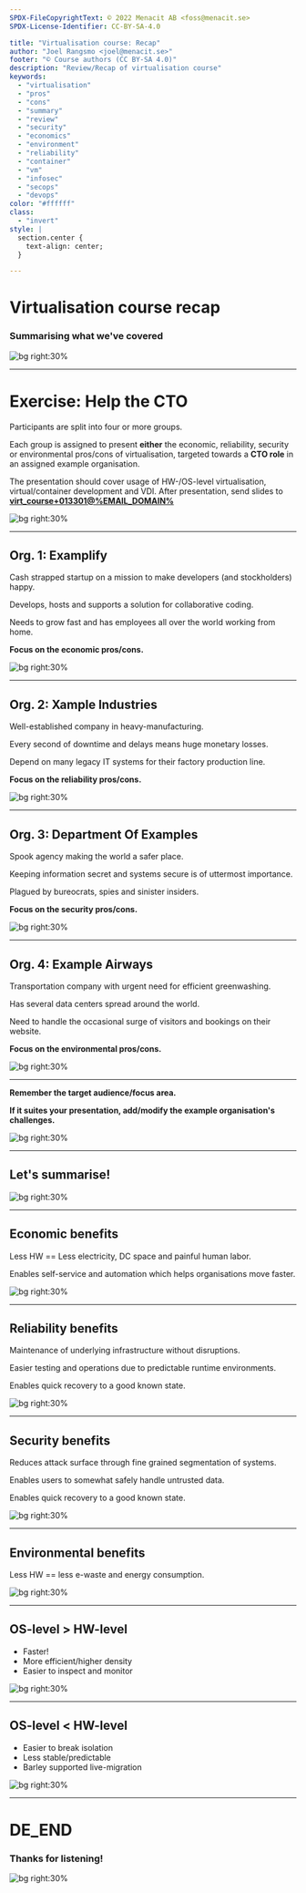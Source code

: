 ```yaml
---
SPDX-FileCopyrightText: © 2022 Menacit AB <foss@menacit.se>
SPDX-License-Identifier: CC-BY-SA-4.0

title: "Virtualisation course: Recap"
author: "Joel Rangsmo <joel@menacit.se>"
footer: "© Course authors (CC BY-SA 4.0)"
description: "Review/Recap of virtualisation course"
keywords:
  - "virtualisation"
  - "pros"
  - "cons"
  - "summary"
  - "review"
  - "security"
  - "economics"
  - "environment"
  - "reliability"
  - "container"
  - "vm"
  - "infosec"
  - "secops"
  - "devops"
color: "#ffffff"
class:
  - "invert"
style: |
  section.center {
    text-align: center;
  }

---
```

<!-- _footer: "© Course authors (CC BY-SA 4.0) - Image: © Dennis van Zuijlekom (CC BY-SA 2.0)" -->
# Virtualisation course recap
### Summarising what we've covered

![bg right:30%](images/33-hdd_macro.jpg)

---
<!-- _footer: "© Course authors (CC BY-SA 4.0) - Image: © Freed eXplorer (CC BY 2.0)" -->
# Exercise: Help the CTO
Participants are split into four or more groups.  
  
Each group is assigned to present **either** the economic, reliability, security or environmental
pros/cons of virtualisation, targeted towards a **CTO role** in an assigned example organisation.  
  
The presentation should cover usage of HW-/OS-level virtualisation, virtual/container development
and VDI. After presentation, send slides to
**[virt_course+013301@%EMAIL_DOMAIN%](mailto:virt_course+013301@%EMAIL_DOMAIN%)**

![bg right:30%](images/33-cave.jpg)

---
<!-- _footer: "© Course authors (CC BY-SA 4.0) - Image: © Yves Sorge (CC BY-SA 2.0)" -->
## Org. 1: Examplify
Cash strapped startup on a mission to make developers (and stockholders) happy.  
  
Develops, hosts and supports a solution for collaborative coding.  
  
Needs to grow fast and has employees all over the world working from home.  
  
**Focus on the economic pros/cons.**

![bg right:30%](images/33-rocket.jpg)

---
<!-- _footer: "© Course authors (CC BY-SA 4.0) - Image: © Dennis van Zuijlekom (CC BY-SA 2.0)" -->
## Org. 2: Xample Industries
Well-established company in heavy-manufacturing.  
  
Every second of downtime and delays means huge monetary losses.  
  
Depend on many legacy IT systems for their factory production line. 
  
**Focus on the reliability pros/cons.**

![bg right:30%](images/33-welding.jpg)

---
<!-- _footer: "© Course authors (CC BY-SA 4.0) - Image: © Dennis van Zuijlekom (CC BY-SA 2.0)" -->
## Org. 3: Department Of Examples
Spook agency making the world a safer place.  
  
Keeping information secret and systems secure is of uttermost importance.  
  
Plagued by bureocrats, spies and sinister insiders.  
  
**Focus on the security pros/cons.**

![bg right:30%](images/33-cyber.jpg)

---
<!-- _footer: "© Course authors (CC BY-SA 4.0) - Image: © Gerben Oolbekkink (CC BY 2.0)" -->
## Org. 4: Example Airways
Transportation company with urgent need for efficient greenwashing.  
  
Has several data centers spread around the world.  
  
Need to handle the occasional surge of visitors and bookings on their website.  
  
**Focus on the environmental pros/cons.**

![bg right:30%](images/33-butterflies.jpg)

---
<!-- _footer: "© Course authors (CC BY-SA 4.0) - Image: © Mauricio Snap (CC BY 2.0)" -->
**Remember the target audience/focus area.**  
  
**If it suites your presentation, add/modify the example organisation's challenges.**

![bg right:30%](images/33-eye.jpg)

---
<!-- _footer: "© Course authors (CC BY-SA 4.0) - Image: © OLCF at ORNL (CC BY 2.0)" -->
## Let's summarise!

![bg right:30%](images/33-data_center.jpg)

---
<!-- _footer: "© Course authors (CC BY-SA 4.0) - Image: © Jennifer Morrow (CC BY 2.0)" -->
## Economic benefits
Less HW == Less electricity, DC space and painful human labor.  
  
Enables self-service and automation which helps organisations move faster.

![bg right:30%](images/33-sphere.jpg)

---
<!-- _footer: "© Course authors (CC BY-SA 4.0) - Image: © USGS EROS (CC BY 2.0)" -->
## Reliability benefits
Maintenance of underlying infrastructure without disruptions.  
  
Easier testing and operations due to predictable runtime environments.  
  
Enables quick recovery to a good known state. 

![bg right:30%](images/33-satellite_photo.jpg)

---
<!-- _footer: "© Course authors (CC BY-SA 4.0) - Image: © Dennis van Zuijlekom (CC BY-SA 2.0)" -->
## Security benefits
Reduces attack surface through fine grained segmentation of systems.  
  
Enables users to somewhat safely handle untrusted data.  
  
Enables quick recovery to a good known state. 

![bg right:30%](images/33-lock.jpg)

---
<!-- _footer: "© Course authors (CC BY-SA 4.0) - Image: © Nacho Jorganes (CC BY-SA 2.0)" -->
## Environmental benefits
Less HW == less e-waste and energy consumption.  

![bg right:30%](images/33-cow.jpg)

---
<!-- _footer: "© Course authors (CC BY-SA 4.0) - Image: © Dennis van Zuijlekom (CC BY-SA 2.0)" -->
## OS-level > HW-level
- Faster!
- More efficient/higher density
- Easier to inspect and monitor

![bg right:30%](images/33-core_memory.jpg)

---
<!-- _footer: "© Course authors (CC BY-SA 4.0) - Image: © Marco Verch (CC BY 2.0)" -->
## OS-level < HW-level
- Easier to break isolation
- Less stable/predictable
- Barley supported live-migration

![bg right:30%](images/33-pcb_macro.jpg)

---
<!-- _footer: "© Course authors (CC BY-SA 4.0) - Image: © Bret Bernhoft (CC0 1.0)" -->
# DE\_END
### Thanks for listening!

![bg right:30%](images/33-abstract_party.jpg)

